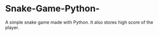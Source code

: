 # Snake-Game-Python-
A simple snake game made with Python. It also stores high score of the player. 
